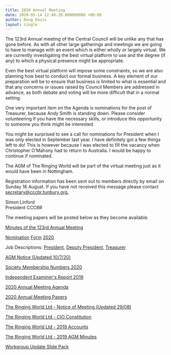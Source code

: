 ```yaml
---
title: 2020 Annual Meeting
date: 2020-05-14 12:49:20.000000000 +00:00
author: Doug Davis
layout: single
---
```

The 123rd Annual meeting of the Central Council will be unlike any that has gone before. As with all other large gatherings and meetings we are going to have to manage with an event which is either wholly or largely virtual. We are currently investigating the best virtual platform to use and the degree (if any) to which a physical presence might be appropriate.

Even the best virtual platform will impose some constraints, so we are also planning how best to conduct our formal business. A key element of our preparation will be to ensure that business is limited to what is essential and that any concerns or issues raised by Council Members are addressed in advance, as both debate and voting will be more difficult that in a normal setting.

One very important item on the Agenda is nominations for the post of Treasurer, because Andy Smith is standing down. Please consider volunteering if you have the necessary skills, or introduce this opportunity to someone you think might be interested.

You might be surprised to see a call for nominations for President when I was only elected in September last year. I have definitely got a few things left to do! This is however because I was elected to fill the vacancy when Christopher O’Mahony had to return to Australia. I would be happy to continue if nominated.

The AGM of The Ringing World will be part of the virtual meeting just as it would have been in Nottingham.

Registration information has been sent out to members directly by email on Sunday 16 August. If you have not received this message please contact [secretary@cccbr.tunbury.org.](mailto:secretary@cccbr.tunbury.org)

Simon Linford  
President CCCBR

The meeting papers will be posted below as they become available.

[Minutes of the 123rd Annual Meeting](https://cccbr.org.uk/wp-content/uploads/2021/01/cc2020-minutes.pdf)

[Nomination](https://cccbr.org.uk/wp-content/uploads/2020/05/Nomination-form-2020.doc) [For](https://cccbr.org.uk/wp-content/uploads/2020/05/Nomination-form-2020.doc)[m](https://cccbr.org.uk/wp-content/uploads/2020/05/Nomination-form-2020.doc) [2020](https://cccbr.org.uk/wp-content/uploads/2020/05/Nomination-form-2020.doc)

Job Descriptions: <a href="http://cccbr.org.uk/wp-content/uploads/2016/02/president-job-description.pdf" target="_blank" rel="noopener noreferrer">President</a>, <a href="http://cccbr.org.uk/wp-content/uploads/2016/02/deputy-president-job-description.pdf" target="_blank" rel="noopener noreferrer">Deputy President</a>, <a href="http://cccbr.org.uk/wp-content/uploads/2016/02/treasurer-job-description.pdf" target="_blank" rel="noopener noreferrer">Treasurer</a>

<a href="https://cccbr.org.uk/wp-content/uploads/2020/07/AGM-Notice-2020-final.pdf" target="_blank" rel="noopener noreferrer">AGM Notice (Updated 10/7/20)</a>

<a href="https://cccbr.org.uk/wp-content/uploads/2020/07/Society-Membership-Numbers.pdf" target="_blank" rel="noopener noreferrer">Society Membership Numbers 2020</a>

<a href="https://cccbr.org.uk/wp-content/uploads/2020/07/IEs-Report-2019-FINAL.pdf" target="_blank" rel="noopener noreferrer">Independent Examiner&apos;s Report 2019</a>

<a href="https://cccbr.org.uk/wp-content/uploads/2020/08/cc2020-agenda.pdf" target="_blank" rel="noopener noreferrer">2020 Annual Meeting Agenda</a>

<a href="https://cccbr.org.uk/wp-content/uploads/2020/08/cc2020.pdf" target="_blank" rel="noopener noreferrer">2020 Annual Meeting Papers</a>

<a href="https://cccbr.org.uk/wp-content/uploads/2020/08/Notice-of-Meeting-2020-FINAL.pdf" target="_blank" rel="noopener noreferrer">The Ringing World Ltd - Notice of Meeting (Updated 29/08)</a>

<a href="https://cccbr.org.uk/wp-content/uploads/2020/09/RW-CIO-Constutution-1.pdf" target="_blank" rel="noopener">The Ringing World Ltd - CIO Constitution</a>

<a href="https://cccbr.org.uk/wp-content/uploads/2020/08/Ringing-World-Signed-Accounts-YE2019-1.pdf" target="_blank" rel="noopener noreferrer">The Ringing World Ltd - 2019 Accounts</a>

<a href="https://cccbr.org.uk/wp-content/uploads/2020/08/RW_AGM_Mins-07-Sep-19-1.pdf" target="_blank" rel="noopener noreferrer">The Ringing World Ltd - 2019 AGM Minutes</a>

[Workgroup Update Slide Pack](https://cccbr.org.uk/wp-content/uploads/2020/09/200830-CCCBR-AGM-2020.pdf)
